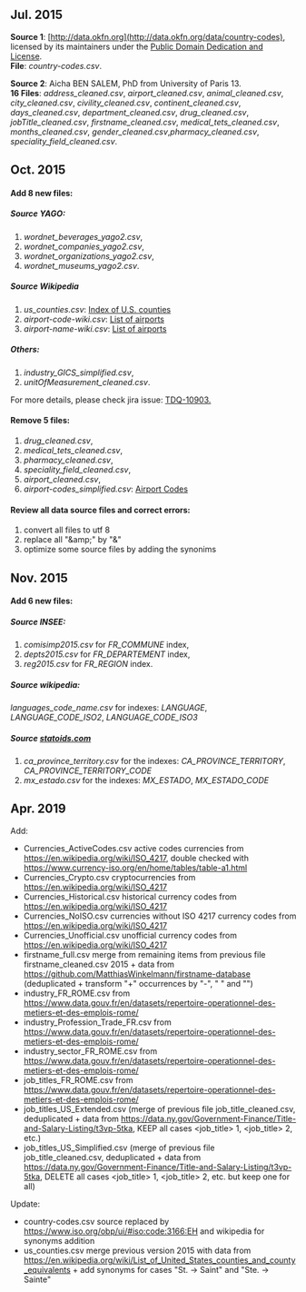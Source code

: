Jul. 2015
------------
**Source 1**: [http://data.okfn.org](http://data.okfn.org/data/country-codes), 
licensed by its maintainers under the [Public Domain Dedication and License](http://opendatacommons.org/licenses/pddl/1-0/).<br/>
**File**: *country-codes.csv*.

**Source 2**: Aicha BEN SALEM, PhD from University of Paris 13.<br/>
**16 Files**: *address_cleaned.csv*, *airport_cleaned.csv*, *animal_cleaned.csv*,<br/>
*city_cleaned.csv*, *civility_cleaned.csv*, *continent_cleaned.csv*,<br/>
*days_cleaned.csv*, *department_cleaned.csv*, *drug_cleaned.csv*,<br/>
*jobTitle_cleaned.csv*, *firstname_cleaned.csv*, *medical_tets_cleaned.csv*,<br/>
*months_cleaned.csv*, *gender_cleaned.csv*,*pharmacy_cleaned.csv*,<br/>
*speciality_field_cleaned.csv*.

Oct. 2015
-------------
#### Add 8 new files:

##### Source YAGO:
1. *wordnet_beverages_yago2.csv*, 
2. *wordnet_companies_yago2.csv*,
3. *wordnet_organizations_yago2.csv*,
4. *wordnet_museums_yago2.csv*.

##### Source Wikipedia
1. *us_counties.csv*: [Index of U.S. counties](https://en.wikipedia.org/wiki/Index_of_U.S._counties)
2. *airport-code-wiki.csv*: [List of airports](https://en.wikipedia.org/wiki/List_of_airports)
3. *airport-name-wiki.csv*: [List of airports](https://en.wikipedia.org/wiki/List_of_airports)

##### Others:
1. *industry_GICS_simplified.csv*, 
2. *unitOfMeasurement_cleaned.csv*.

For more details, please check jira issue: [TDQ-10903.](https://jira.talendforge.org/browse/TDQ-10903)

#### Remove 5 files:
1. *drug_cleaned.csv*, 
2. *medical_tets_cleaned.csv*, 
3. *pharmacy_cleaned.csv*, 
4. *speciality_field_cleaned.csv*,
5. *airport_cleaned.csv*,
6. *airport-codes_simplified.csv*: [Airport Codes](http://data.okfn.org/data/core/airport-codes)

#### Review all data source files and correct errors:
1. convert all files to utf 8
2. replace all "\&amp;" by "&"
3. optimize some source files by adding the synonims

Nov. 2015
-------------
#### Add 6 new files:
##### Source INSEE:
1. *comisimp2015.csv* for *FR_COMMUNE* index,
2. *depts2015.csv* for *FR_DEPARTEMENT* index,
3. *reg2015.csv* for *FR_REGION* index.

##### Source wikipedia:
*languages_code_name.csv* for indexes:
 *LANGUAGE*, *LANGUAGE_CODE_ISO2*, *LANGUAGE_CODE_ISO3*

##### Source [statoids.com](http://www.statoids.com/)
1. *ca_province_territory.csv* for the indexes: *CA_PROVINCE_TERRITORY*, *CA_PROVINCE_TERRITORY_CODE*
2. *mx_estado.csv* for the indexes: *MX_ESTADO*, *MX_ESTADO_CODE*

Apr. 2019
-------------
Add:
- Currencies_ActiveCodes.csv active codes currencies from https://en.wikipedia.org/wiki/ISO_4217, double checked with https://www.currency-iso.org/en/home/tables/table-a1.html
- Currencies_Crypto.csv cryptocurrencies from https://en.wikipedia.org/wiki/ISO_4217
- Currencies_Historical.csv historical currency codes from https://en.wikipedia.org/wiki/ISO_4217
- Currencies_NoISO.csv currencies without ISO 4217 currency codes from https://en.wikipedia.org/wiki/ISO_4217
- Currencies_Unofficial.csv unofficial currency codes from https://en.wikipedia.org/wiki/ISO_4217
- firstname_full.csv merge from remaining items from previous file firstname_cleaned.csv 2015 + data from https://github.com/MatthiasWinkelmann/firstname-database (deduplicated + transform "+" occurrences by "-", " " and "")
- industry_FR_ROME.csv  from https://www.data.gouv.fr/en/datasets/repertoire-operationnel-des-metiers-et-des-emplois-rome/
- industry_Profession_Trade_FR.csv from https://www.data.gouv.fr/en/datasets/repertoire-operationnel-des-metiers-et-des-emplois-rome/
- industry_sector_FR_ROME.csv from https://www.data.gouv.fr/en/datasets/repertoire-operationnel-des-metiers-et-des-emplois-rome/
- job_titles_FR_ROME.csv from https://www.data.gouv.fr/en/datasets/repertoire-operationnel-des-metiers-et-des-emplois-rome/
- job_titles_US_Extended.csv (merge of previous file job_title_cleaned.csv, deduplicated + data from https://data.ny.gov/Government-Finance/Title-and-Salary-Listing/t3vp-5tka, KEEP all cases <job_title> 1, <job_title> 2, etc.)
- job_titles_US_Simplified.csv (merge of previous file job_title_cleaned.csv, deduplicated + data from https://data.ny.gov/Government-Finance/Title-and-Salary-Listing/t3vp-5tka, DELETE all cases <job_title> 1, <job_title> 2, etc. but keep one for all)

Update:
- country-codes.csv source replaced by https://www.iso.org/obp/ui/#iso:code:3166:EH and wikipedia for synonyms addition
- us_counties.csv merge previous version 2015 with data from https://en.wikipedia.org/wiki/List_of_United_States_counties_and_county_equivalents + add synonyms for cases "St. -> Saint" and "Ste. -> Sainte"
